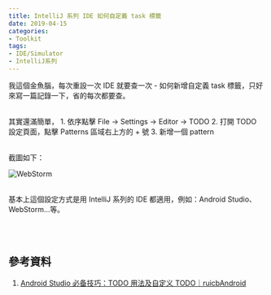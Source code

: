 ```yaml
---
title: IntelliJ 系列 IDE 如何自定義 task 標籤
date: 2019-04-15
categories:
- Toolkit
tags:
- IDE/Simulator
- IntelliJ系列
--- 
```


我這個金魚腦，每次重設一次 IDE 就要查一次 - <span class='highlighting'>如何新增自定義 task 標籤</span>，只好來寫一篇記錄一下，省的每次都要查。

<!--more-->
<br> 
其實還滿簡單，
1. 依序點擊 File -> Settings -> Editor -> TODO 
2. 打開 TODO 設定頁面，點擊 Patterns 區域右上方的 + 號
3. 新增一個 pattern

<br>截圖如下：

![WebStorm](https://i.imgur.com/c3x90TW.png)

<br> 基本上這個設定方式是用 IntelliJ 系列的 IDE 都適用，例如：Android Studio、WebStorm...等。

<br><br> 

## 參考資料 
1. [Android Studio 必备技巧：TODO 用法及自定义 TODO｜ruicbAndroid](https://blog.csdn.net/My_TrueLove/article/details/72857949)